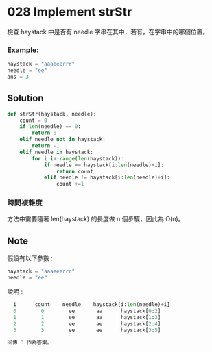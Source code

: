 # 028 Implement strStr

檢查 haystack 中是否有 needle 字串在其中，若有，在字串中的哪個位置。

### Example:

```python
haystack = "aaaeeerrr"
needle = "ee"
ans = 3
```

## Solution

```python
def strStr(haystack, needle):
    count = 0
    if len(needle) == 0:
        return 0
    elif needle not in haystack:
        return -1
    elif needle in haystack:
        for i in range(len(haystack)):
            if needle == haystack[i:len(needle)+i]:
                return count
            elif needle != haystack[i:len(needle)+i]:
                count +=1
```  

### 時間複雜度

方法中需要隨著 len(haystack) 的長度做 n 個步驟，因此為 O(n)。

## Note
假設有以下參數 :
```python
haystack = "aaaeeerrr"
needle = "ee"
```
說明 :
```python
  i      count    needle    haystack[i:len(needle)+i]
  0        0        ee       aa      haystack[0:2]
  1        1        ee       aa      haystack[1:3]
  2        2        ee       ae      haystack[2:4]
  3        3        ee       ee      haystack[3:5] 
 
回傳 3 作為答案。
```

